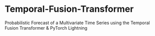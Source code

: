 # Temporal-Fusion-Transformer
Probabilistic Forecast of a Multivariate Time Series using the Temporal Fusion Transformer &amp; PyTorch Lightning
